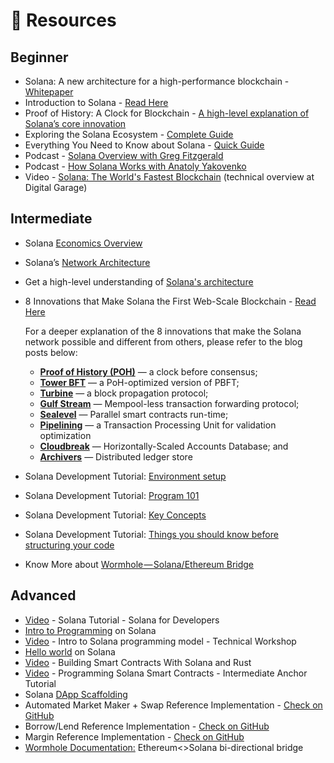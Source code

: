 # 👀 Resources

## Beginner

* Solana: A new architecture for a high-performance blockchain - [Whitepaper](https://solana.com/solana-whitepaper.pdf)
* Introduction to Solana - [Read Here](https://docs.solana.com/introduction)
* Proof of History: A Clock for Blockchain - [A high-level explanation of Solana’s core innovation](https://solana.com/news/proof-of-history--a-clock-for-blockchain/)
* Exploring the Solana Ecosystem - [Complete Guide](https://research.thetie.io/solana-ecosystem/)
* Everything You Need to Know about Solana - [Quick Guide](https://www.securities.io/investing-in-solana-sol-everything-you-need-to-know/)
* Podcast - [Solana Overview with Greg Fitzgerald](https://podcast.solana.com/episodes/what-is-solana)
* Podcast - [How Solana Works with Anatoly Yakovenko](https://podcast.solana.com/episodes/how-does-solana-work)
* Video - [Solana: The World's Fastest Blockchain](https://youtu.be/fwf5g_6uRuA) \(technical overview at Digital Garage\)

## Intermediate

* Solana [Economics Overview](https://docs.solana.com/economics_overview)
* Solana’s [Network Architecture](https://medium.com/solana-labs/solanas-network-architecture-8e913e1d5a40)
* Get a high-level understanding of [Solana's architecture](https://docs.solana.com/cluster/overview)
* 8 Innovations that Make Solana the First Web-Scale Blockchain - [Read Here](https://medium.com/solana-labs/7-innovations-that-make-solana-the-first-web-scale-blockchain-ddc50b1defda)

  For a deeper explanation of the 8 innovations that make the Solana network possible and different from others, please refer to the blog posts below:

  * [**Proof of History \(POH\)**](https://medium.com/solana-labs/proof-of-history-a-clock-for-blockchain-cf47a61a9274?source=post_page---------------------------) — a clock before consensus;
  * [**Tower BFT**](https://medium.com/solana-labs/tower-bft-solanas-high-performance-implementation-of-pbft-464725911e79?source=post_page---------------------------) — a PoH-optimized version of PBFT;
  * [**Turbine**](https://medium.com/solana-labs/turbine-solanas-block-propagation-protocol-solves-the-scalability-trilemma-2ddba46a51db?source=post_page---------------------------) — a block propagation protocol;
  * [**Gulf Stream**](https://medium.com/solana-labs/gulf-stream-solanas-mempool-less-transaction-forwarding-protocol-d342e72186ad?source=post_page---------------------------) — Mempool-less transaction forwarding protocol;
  * [**Sealevel**](https://medium.com/solana-labs/sealevel-parallel-processing-thousands-of-smart-contracts-d814b378192) — Parallel smart contracts run-time;
  * [**Pipelining**](https://medium.com/solana-labs/pipelining-in-solana-the-transaction-processing-unit-2bb01dbd2d8f) — a Transaction Processing Unit for validation optimization
  * [**Cloudbreak**](https://medium.com/solana-labs/cloudbreak-solanas-horizontally-scaled-state-architecture-9a86679dcbb1?source=post_page---------------------------) — Horizontally-Scaled Accounts Database; and
  * [**Archivers**](https://solana.com/archivers/) — Distributed ledger store

* Solana Development Tutorial: [Environment setup](https://solongwallet.medium.com/solana-development-tutorial-environment-setup-2649cb81305)
* Solana Development Tutorial: [Program 101](https://solongwallet.medium.com/solana-development-tutorial-program-101-2b168bffd541)
* Solana Development Tutorial: [Key Concepts](https://solongwallet.medium.com/solana-development-tutorial-key-concepts-62b6d9077bb9)
* Solana Development Tutorial: [Things you should know before structuring your code](https://solongwallet.medium.com/solana-development-tutorial-things-you-should-know-before-structuring-your-code-807f0e2ee43)
* Know More about [Wormhole — Solana/Ethereum Bridge](https://solana.com/wormhole)

## Advanced

* [Video](https://www.youtube.com/watch?v=qNIhClYDjR8) - Solana Tutorial - Solana for Developers
* [Intro to Programming](https://paulx.dev/blog/2021/01/14/programming-on-solana-an-introduction/) on Solana
* [Video](https://youtu.be/7Iitv5tMOMY) - Intro to Solana programming model - Technical Workshop
* [Hello world](https://github.com/solana-labs/example-helloworld) on Solana
* [Video](https://youtu.be/gA7hFdq2h9Q) - Building Smart Contracts With Solana and Rust
* [Video](https://youtu.be/i6Ycr5nhjH8) - Programming Solana Smart Contracts - Intermediate Anchor Tutorial
* Solana [DApp Scaffolding](https://github.com/solana-labs/dapp-scaffold)
* Automated Market Maker + Swap Reference Implementation - [Check on GitHub](https://github.com/solana-labs/oyster-swap)
* Borrow/Lend Reference Implementation - [Check on GitHub](https://github.com/solana-labs/oyster-lending)
* Margin Reference Implementation - [Check on GitHub](https://github.com/solana-labs/oyster-margin)
* [Wormhole Documentation:](https://github.com/certusone/wormhole) Ethereum&lt;&gt;Solana bi-directional bridge

